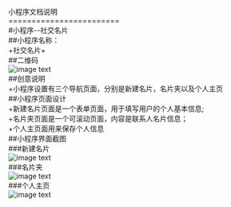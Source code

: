   小程序文档说明<br>
  ========================<br>
  #小程序--社交名片<br>
  ##小程序名称：<br>
  +社交名片+<br>
  ##二维码<br>
  ![image text](https://github.com/linhaohong/1514080901115/tree/master/image/erweima.png)<br>
  ##创意说明<br>
  +小程序设置有三个导航页面，分别是新建名片，名片夹以及个人主页<br>
  ##小程序页面设计<br>
  +新建名片页面是一个表单页面，用于填写用户的个人基本信息;<br>
  +名片夹页面是一个可滚动页面，内容是联系人名片信息；<br>
  +个人主页面用来保存个人信息<br>
  ##小程序界面截图<br>
  ###新建名片<br>
  ![image text](https://github.com/linhaohong/1514080901115/tree/master/image/wodemingpian.png)<br>
  ###名片夹<br>
  ![image text](https://github.com/linhaohong/1514080901115/tree/master/image/mingpianjia.png)<br>
  ###个人主页<br>
  ![image text](https://github.com/linhaohong/1514080901115/tree/master/image/zhuye.png)<br>
